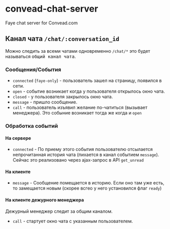 convead-chat-server
===================

Faye chat server for Convead.com

Канал чата `/chat/:conversation_id`
----------------------------------

Можно следить за всеми чатами одновременно `/chat/*` это будет называться <tt>общий канал чата</tt>.

### Сообщения/События

* `connected` (`faye-only`) - пользователь зашел на страницу, появился в сети.
* `open` - событие возникает когда у пользователя открылось окно чата.
* `closed` - у пользователя закрылось окно чата.
* `message` - пришло сообщение.
* `call` - пользователь изъявил желание по-чатиться (вызывает менеджера). Это собыние возникает тогда же когда и `open`

### Обработка событий

#### На сервере

* `connected` - По приему этого события пользователю отсылается непрочитанная история чата (пихается в канал событием `message`). Сейчас это реализовано через ajax-запрос в API `get_unread`

#### На клиенте

* `message` - Сообщение помещается в историю. Если оно там уже есть, то замещается новым (скорее всгео у него установился флаг `ready`)

#### На клиенте дежурного менеджера

Дежурный менеджер следит за общим каналом.

* `call` - стартует окно чата с указанным пользователем.
